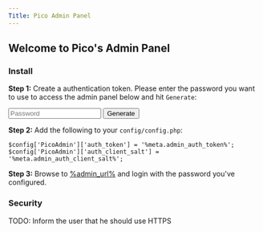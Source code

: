 ```yaml
---
Title: Pico Admin Panel
---
```


<style type="text/css">
    .admin-auth-token[data-auth-token=""] {
        display: none;
    }
</style>

## Welcome to Pico's Admin Panel

### Install

**Step 1:** Create a authentication token. Please enter the password you want
to use to access the admin panel below and hit `Generate`:

<form action="" method="post">
    <input type="hidden" name="auth_client_salt" value="%meta.admin_auth_client_salt%" />
    <input type="password" name="password" placeholder="Password" />
    <input type="submit" value="Generate" />
</form>

<div class="admin-auth-token" data-auth-token="%meta.admin_auth_token%" markdown="1">

**Step 2:** Add the following to your `config/config.php`:

```
$config['PicoAdmin']['auth_token'] = '%meta.admin_auth_token%';
$config['PicoAdmin']['auth_client_salt'] = '%meta.admin_auth_client_salt%';
```

**Step 3:** Browse to <a href="%admin_url%">%admin_url%</a> and login with the
password you've configured.

</div>

### Security

TODO: Inform the user that he should use HTTPS
